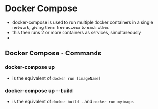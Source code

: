 # Docker Compose
- docker-compose is used to run multiple docker containers in a single network, giving them free access to each other.
- this then runs 2 or more containers as services, simultaneously 
- 

## Docker Compose - Commands

### docker-compose up
- is the equivalent of `docker run [imageName]`

### docker-compose up --build
- is the equivalent of `docker build .` and `docker run myimage`.
